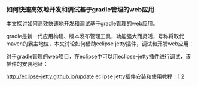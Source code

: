 ### 如何快速高效地开发和调试基于gradle管理的web应用

  本文探讨如何高效快速地开发和调试基于gradle管理的web应用。

gradle是新一代应用构建、版本发布管理工具，功能强大而灵活，号称将取代maven的霸主地位，本文讨论如何借助eclipse jetty插件，调试和开发web应用：

对于gradle管理的web项目，在eclipse中可以用eclipse-jetty插件进行调试，该插件的安装地址：

http://eclipse-jetty.github.io/update
  eclipse jetty插件安装和使用教程：[1](http://www.bbossgroups.com/vidio/download.htm?fileName=%E5%B9%B3%E5%8F%B0jetty%E6%8F%92%E4%BB%B6%E5%AE%89%E8%A3%85%E5%8F%8A%E5%BC%80%E5%8F%91%E8%B0%83%E8%AF%95%E4%BD%BF%E7%94%A8%E8%AF%B4%E6%98%8E.wmv)  [2](http://www.bbossgroups.com/vidio/download.htm?fileName=%E5%B9%B3%E5%8F%B0jetty%E6%8F%92%E4%BB%B6%E5%AE%89%E8%A3%85%E5%8F%8A%E5%BC%80%E5%8F%91%E8%B0%83%E8%AF%95%E4%BD%BF%E7%94%A8%E8%AF%B4%E6%98%8E%EF%BC%88%E7%BB%AD%EF%BC%89.wmv)

